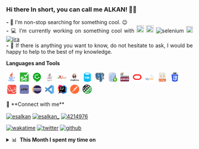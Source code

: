 ### Hi there In short, you can call me ALKAN! 👋😉
   <p align="justify">
   <strong>-</strong> 🔭 I'm non-stop searching for something cool. 😉 <br />
   <strong>-</strong> 💻 I’m currently working on something cool with <img src="https://cdn.jsdelivr.net/gh/devicons/devicon/icons/java/java-original-wordmark.svg" width="20" height="20"/> <img src="https://cdn.jsdelivr.net/gh/devicons/devicon/icons/python/python-original-wordmark.svg" width="20" height="20"/> <img src="https://raw.githubusercontent.com/detain/svg-logos/780f25886640cef088af994181646db2f6b1a3f8/svg/selenium-logo.svg" alt="selenium" width="18" height="18"/> <img src="https://cdn.jsdelivr.net/gh/devicons/devicon/icons/laravel/laravel-plain-wordmark.svg" width="18" height="18"/> <a href="https://www.atlassian.com" target="_blank"> <img src="https://wac-cdn-2.atlassian.com/image/upload/f_auto,q_auto/dam/jcr:e0cedee5-a180-40ad-b7c3-a66d6e60f483/jira-app-adg3.svg?cdnVersion=211" alt="jira" width="20" height="20" /></a><br />
   <strong>-</strong> 💬 If there is anything you want to know, do not hesitate to ask, I would be happy to help to the best of my knowledge.<br />
   </p>


**Languages&nbsp;and&nbsp;Tools**
  <br/>
  <p align="left"> 
   <img src="https://github.com/esalkan/esalkan/blob/master/assets/java-icon.png" width="30 height="30"> 
   <img src="https://github.com/esalkan/esalkan/blob/master/assets/selenium-icon.png" width="30 height="30"> 
   <img src="https://github.com/esalkan/esalkan/blob/master/assets/cucumber-icon.png" width="30 height="30"> 
   <img src="https://github.com/esalkan/esalkan/blob/master/assets/testng-icon.png" width="30 height="30"> 
   <img src="https://github.com/esalkan/esalkan/blob/master/assets/junit-icon.png" width="30 height="30"> 
   <img src="https://github.com/esalkan/esalkan/blob/master/assets/jenkins-icon.png" width="30 height="30"> 
   <img src="https://github.com/esalkan/esalkan/blob/master/assets/sql-icon.png" width="30 height="30"> 
   <img src="https://github.com/esalkan/esalkan/blob/master/assets/postgreqsl-icon.png" width="30 height="30"> 
   <img src="https://github.com/esalkan/esalkan/blob/master/assets/sqldeveloper-icon.png" width="30 height="30"> 
   <img src="https://github.com/esalkan/esalkan/blob/master/assets/selenium-grid-icon.png" width="30 height="30"> 
   <img src="https://github.com/esalkan/esalkan/blob/master/assets/oracle-icon.png" width="30 height="30"> 
   <img src="https://github.com/esalkan/esalkan/blob/master/assets/mysql-icon.png" width="30 height="30"> 
   <img src="https://github.com/esalkan/esalkan/blob/master/assets/html-icon.png" width="30 height="30"> 
   <img src="https://github.com/esalkan/esalkan/blob/master/assets/css-icon.png" width="30 height="30"> 
   <img src="https://github.com/esalkan/esalkan/blob/master/assets/laravel-icon.png" width="30 height="30"> 
   <img src="https://github.com/esalkan/esalkan/blob/master/assets/php-icon.png" width="30 height="30"> 
   <img src="https://github.com/esalkan/esalkan/blob/master/assets/eclipse-icon.png" width="30 height="30"> 
   <img src="https://github.com/esalkan/esalkan/blob/master/assets/vscode-icon.png" width="30 height="30"> 
   <img src="https://github.com/esalkan/esalkan/blob/master/assets/intellij-icon.png" width="30 height="30"> 
   <img src="https://github.com/esalkan/esalkan/blob/master/assets/postman-icon.png" width="30 height="30"> 
   <img src="https://github.com/esalkan/esalkan/blob/master/assets/restassured-icon.png" width="30 height="30"> 
</p>
  🔗 **Connect with me**
<p align="left">
<a href="https://dev.to/esalkan" target="blank"><img align="center" src="https://cdn.jsdelivr.net/npm/simple-icons@3.0.1/icons/dev-dot-to.svg" alt="esalkan" height="30" width="40" /></a>
<a href="https://twitter.com/esalkan_" target="blank"><img align="center" src="https://raw.githubusercontent.com/rahuldkjain/github-profile-readme-generator/master/src/images/icons/Social/twitter.svg" alt="esalkan_" height="30" width="40" /></a>
<a href="https://stackoverflow.com/users/17214130/esalkan" target="blank"><img align="center" src="https://raw.githubusercontent.com/rahuldkjain/github-profile-readme-generator/master/src/images/icons/Social/stack-overflow.svg" alt="4214976" height="30" width="40" /></a>
  
[![wakatime](https://wakatime.com/badge/user/71228768-2c3b-4caf-acf5-ca89de14fc6c.svg)](https://wakatime.com/badge/user/71228768-2c3b-4caf-acf5-ca89de14fc6c.svg)
[![twitter](https://img.shields.io/twitter/follow/esalkan_?label=followers&logo=twitter&color=%23007ec6&style=plastic)](https://twitter.com/esalkan_)
[![github](https://img.shields.io/github/followers/esalkan?logo=github&style=plastic)](https://github.com/esalkan?tab=followers)

<details>  
   <summary>📊 &nbsp;<strong>This Month I spent my time on</strong> </summary>
   <p align="left">
      <img src="https://wakatime.com/share/@esalkan/3be1d35f-b765-4db4-a9e3-bd0f2cd50203.svg" width="auto">
   </p>
</details>
